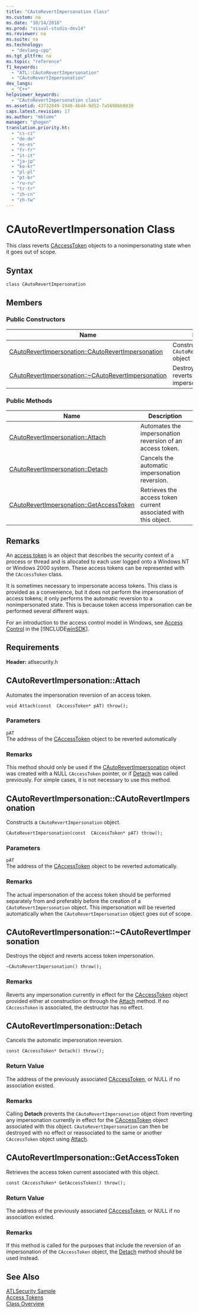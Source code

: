 ```yaml
---
title: "CAutoRevertImpersonation Class"
ms.custom: na
ms.date: "10/14/2016"
ms.prod: "visual-studio-dev14"
ms.reviewer: na
ms.suite: na
ms.technology: 
  - "devlang-cpp"
ms.tgt_pltfrm: na
ms.topic: "reference"
f1_keywords: 
  - "ATL::CAutoRevertImpersonation"
  - "CAutoRevertImpersonation"
dev_langs: 
  - "C++"
helpviewer_keywords: 
  - "CAutoRevertImpersonation class"
ms.assetid: 43732849-1940-4bd4-9d52-7a5698bb8838
caps.latest.revision: 17
ms.author: "mblome"
manager: "ghogen"
translation.priority.ht: 
  - "cs-cz"
  - "de-de"
  - "es-es"
  - "fr-fr"
  - "it-it"
  - "ja-jp"
  - "ko-kr"
  - "pl-pl"
  - "pt-br"
  - "ru-ru"
  - "tr-tr"
  - "zh-cn"
  - "zh-tw"
---
```

# CAutoRevertImpersonation Class
This class reverts [CAccessToken](../atl/caccesstoken-class.md) objects to a nonimpersonating state when it goes out of scope.  
  
## Syntax  
  
```
class CAutoRevertImpersonation
```  
  
## Members  
  
### Public Constructors  
  
|Name|Description|  
|----------|-----------------|  
|[CAutoRevertImpersonation::CAutoRevertImpersonation](../Topic/CAutoRevertImpersonation::CAutoRevertImpersonation.md)|Constructs an `CAutoRevertImpersonation` object|  
|[CAutoRevertImpersonation::~CAutoRevertImpersonation](../Topic/CAutoRevertImpersonation::~CAutoRevertImpersonation.md)|Destroys the object and reverts access token impersonation.|  
  
### Public Methods  
  
|Name|Description|  
|----------|-----------------|  
|[CAutoRevertImpersonation::Attach](../Topic/CAutoRevertImpersonation::Attach.md)|Automates the impersonation reversion of an access token.|  
|[CAutoRevertImpersonation::Detach](../Topic/CAutoRevertImpersonation::Detach.md)|Cancels the automatic impersonation reversion.|  
|[CAutoRevertImpersonation::GetAccessToken](../Topic/CAutoRevertImpersonation::GetAccessToken.md)|Retrieves the access token current associated with this object.|  
  
## Remarks  
 An [access token](http://msdn.microsoft.com/library/windows/desktop/aa374909) is an object that describes the security context of a process or thread and is allocated to each user logged onto a Windows NT or Windows 2000 system. These access tokens can be represented with the `CAccessToken` class.  
  
 It is sometimes necessary to impersonate access tokens. This class is provided as a convenience, but it does not perform the impersonation of access tokens; it only performs the automatic reversion to a nonimpersonated state. This is because token access impersonation can be performed several different ways.  
  
 For an introduction to the access control model in Windows, see [Access Control](http://msdn.microsoft.com/library/windows/desktop/aa374860) in the [!INCLUDE[winSDK](../atl/includes/winsdk_md.md)].  
  
## Requirements  
 **Header:** atlsecurity.h  
  
##  <a name="cautorevertimpersonation__attach"></a>  CAutoRevertImpersonation::Attach  
 Automates the impersonation reversion of an access token.  
  
```
void Attach(const  CAccessToken* pAT) throw();
```  
  
### Parameters  
 `pAT`  
 The address of the [CAccessToken](../atl/caccesstoken-class.md) object to be reverted automatically  
  
### Remarks  
 This method should only be used if the [CAutoRevertImpersonation](../atl/cautorevertimpersonation-class.md) object was created with a NULL `CAccessToken` pointer, or if [Detach](../Topic/CAutoRevertImpersonation::Detach.md) was called previously. For simple cases, it is not necessary to use this method.  
  
##  <a name="cautorevertimpersonation__cautorevertimpersonation"></a>  CAutoRevertImpersonation::CAutoRevertImpersonation  
 Constructs a `CAutoRevertImpersonation` object.  
  
```
CAutoRevertImpersonation(const  CAccessToken* pAT) throw();
```  
  
### Parameters  
 `pAT`  
 The address of the [CAccessToken](../atl/caccesstoken-class.md) object to be reverted automatically.  
  
### Remarks  
 The actual impersonation of the access token should be performed separately from and preferably before the creation of a `CAutoRevertImpersonation` object. This impersonation will be reverted automatically when the `CAutoRevertImpersonation` object goes out of scope.  
  
##  <a name="cautorevertimpersonation___dtorcautorevertimpersonation"></a>  CAutoRevertImpersonation::~CAutoRevertImpersonation  
 Destroys the object and reverts access token impersonation.  
  
```
~CAutoRevertImpersonation() throw();
```  
  
### Remarks  
 Reverts any impersonation currently in effect for the [CAccessToken](../atl/caccesstoken-class.md) object provided either at construction or through the [Attach](../Topic/CAutoRevertImpersonation::Attach.md) method. If no `CAccessToken` is associated, the destructor has no effect.  
  
##  <a name="cautorevertimpersonation__detach"></a>  CAutoRevertImpersonation::Detach  
 Cancels the automatic impersonation reversion.  
  
```
const CAccessToken* Detach() throw();
```  
  
### Return Value  
 The address of the previously associated [CAccessToken](../atl/caccesstoken-class.md), or NULL if no association existed.  
  
### Remarks  
 Calling **Detach** prevents the `CAutoRevertImpersonation` object from reverting any impersonation currently in effect for the [CAccessToken](../atl/caccesstoken-class.md) object associated with this object. `CAutoRevertImpersonation` can then be destroyed with no effect or reassociated to the same or another `CAccessToken` object using [Attach](../Topic/CAutoRevertImpersonation::Attach.md).  
  
##  <a name="cautorevertimpersonation__getaccesstoken"></a>  CAutoRevertImpersonation::GetAccessToken  
 Retrieves the access token current associated with this object.  
  
```
const CAccessToken* GetAccessToken() throw();
```  
  
### Return Value  
 The address of the previously associated [CAccessToken](../atl/caccesstoken-class.md), or NULL if no association existed.  
  
### Remarks  
 If this method is called for the purposes that include the reversion of an impersonation of the `CAccessToken` object, the [Detach](../Topic/CAutoRevertImpersonation::Detach.md) method should be used instead.  
  
## See Also  
 [ATLSecurity Sample](../top/visual-c---samples.md)   
 [Access Tokens](http://msdn.microsoft.com/library/windows/desktop/aa374909)   
 [Class Overview](../atl/atl-class-overview.md)

